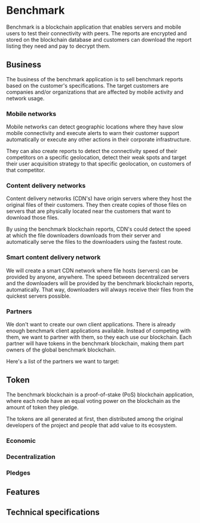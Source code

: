 # Benchmark
Benchmark is a blockchain application that enables servers and mobile users to test their connectivity with peers.  The reports are encrypted and stored on the blockchain database and customers can download the report listing they need and pay to decrypt them.

## Business
The business of the benchmark application is to sell benchmark reports based on the customer's specifications.  The target customers are companies and/or organizations that are affected by mobile activity and network usage.

### Mobile networks
Mobile networks can detect geographic locations where they have slow mobile connectivity and execute alerts to warn their customer support automatically or execute any other actions in their corporate infrastructure.

They can also create reports to detect the connectivity speed of their competitors on a specific geolocation, detect their weak spots and target their user acquisition strategy to that specific geolocation, on customers of that competitor.

### Content delivery networks
Content delivery networks (CDN's) have origin servers where they host the original files of their customers.  They then create copies of those files on servers that are physically located near the customers that want to download those files.

By using the benchmark blockchain reports, CDN's could detect the speed at which the file downloaders downloads from their server and automatically serve the files to the downloaders using the fastest route.

### Smart content delivery network
We will create a smart CDN network where file hosts (servers) can be provided by anyone, anywhere.  The speed between decentralized servers and the downloaders will be provided by the benchmark blockchain reports, automatically.  That way, downloaders will always receive their files from the quickest servers possible.

### Partners
We don't want to create our own client applications.  There is already enough benchmark client applications available.  Instead of competing with them, we want to partner with them, so they each use our blockchain.  Each partner will have tokens in the benchmark blockchain, making them part owners of the global benchmark blockchain.

Here's a list of the partners we want to target:


## Token
The benchmark blockchain is a proof-of-stake (PoS) blockchain application, where each node have an equal voting power on the blockchain as the amount of token they pledge.

The tokens are all generated at first, then distributed among the original developers of the project and people that add value to its ecosystem.

### Economic
### Decentralization
### Pledges

## Features

## Technical specifications

###
